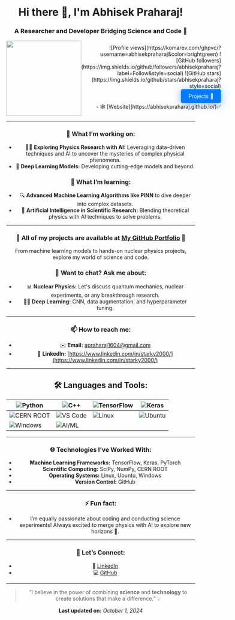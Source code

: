<div align="center"> 
  
# Hi there 👋, I'm Abhisek Praharaj!  
### A Researcher and Developer Bridging Science and Code 🚀

<div style="display: flex; justify-content: space-between; align-items: center;">

  <div align="left">
      <img src="https://media.giphy.com/media/QDjpIL6oNCVZ4qzGs7/giphy.gif" width="200" height="200" />
  </div>

  <div align="right">
      ![Profile views](https://komarev.com/ghpvc/?username=abhisekpraharaj&color=brightgreen)  
      ![GitHub followers](https://img.shields.io/github/followers/abhisekpraharaj?label=Follow&style=social)  
      ![GitHub stars](https://img.shields.io/github/stars/abhisekpraharaj?style=social)  
      <br>
      <a href="https://your-projects-section-link.com" target="_blank" style="display: inline-block; padding: 10px 20px; color: #fff; background-color: #007bff; border-radius: 5px; text-decoration: none; box-shadow: 0 4px 20px rgba(0, 123, 255, 0.5); transition: background-color 0.3s, box-shadow 0.3s;">
          Projects 🌟
      </a>
      <br>
      - 🕸️ [Website](https://abhisekpraharaj.github.io/)✅
  </div>

</div>






---

### 🔭 What I’m working on:
- 🧑‍🔬 **Exploring Physics Research with AI:** Leveraging data-driven techniques and AI to uncover the mysteries of complex physical phenomena.
- 🤖 **Deep Learning Models:** Developing cutting-edge models and beyond.
  
### 🌱 What I’m learning:
- 🔍 **Advanced Machine Learning Algorithms like PINN** to dive deeper into complex datasets.
- 🧠 **Artificial Intelligence in Scientific Research:** Blending theoretical physics with AI techniques to solve problems.

---

### 🚀 All of my projects are available at [My GitHub Portfolio](https://github.com/abhisekpraharaj) 🚀  
From machine learning models to hands-on nuclear physics projects, explore my world of science and code.

### 💬 Want to chat? Ask me about:
- 📊 **Nuclear Physics:** Let's discuss quantum mechanics, nuclear experiments, or any breakthrough research.
- 🧑‍💻 **Deep Learning:** CNN, data augmentation, and hyperparameter tuning.

---

### 📫 How to reach me:
- ✉️ **Email:** apraharaj1604@gmail.com
- 💼 **LinkedIn:** [https://www.linkedin.com/in/starky2000/](https://www.linkedin.com/in/starky2000/)

---

## 🛠️ **Languages and Tools**:

<div align="center">

| ![Python](https://img.shields.io/badge/-Python-05122A?style=flat&logo=python) | ![C++](https://img.shields.io/badge/-C++-05122A?style=flat&logo=cplusplus) | ![TensorFlow](https://img.shields.io/badge/-TensorFlow-05122A?style=flat&logo=tensorflow) | ![Keras](https://img.shields.io/badge/-Keras-05122A?style=flat&logo=keras) |  
| --- | --- | --- | --- |
| ![CERN ROOT](https://img.shields.io/badge/-CERN%20ROOT-05122A?style=flat&logo=root) | ![VS Code](https://img.shields.io/badge/-VS%20Code-05122A?style=flat&logo=visual-studio-code) | ![Linux](https://img.shields.io/badge/-Linux-05122A?style=flat&logo=linux) | ![Ubuntu](https://img.shields.io/badge/-Ubuntu-05122A?style=flat&logo=ubuntu) |  
| ![Windows](https://img.shields.io/badge/-Windows-05122A?style=flat&logo=windows) | ![AI/ML](https://img.shields.io/badge/-AI%2FML-05122A?style=flat&logo=ai) | |

</div>

---

### 🌐 **Technologies I’ve Worked With**:
- **Machine Learning Frameworks:** TensorFlow, Keras, PyTorch
- **Scientific Computing:** SciPy, NumPy, CERN ROOT
- **Operating Systems:** Linux, Ubuntu, Windows
- **Version Control:** GitHub

---

### ⚡ Fun fact:
- I’m equally passionate about coding and conducting science experiments! Always excited to merge physics with AI to explore new horizons 🌌.

---

### 🔗 **Let’s Connect**:
- 🔗 [LinkedIn](https://www.linkedin.com/in/starky2000/)  
- 💻 [GitHub](https://github.com/abhisekpraharaj)

---

> “I believe in the power of combining **science** and **technology** to create solutions that make a difference.” 💡

**Last updated on:** *October 1, 2024*
